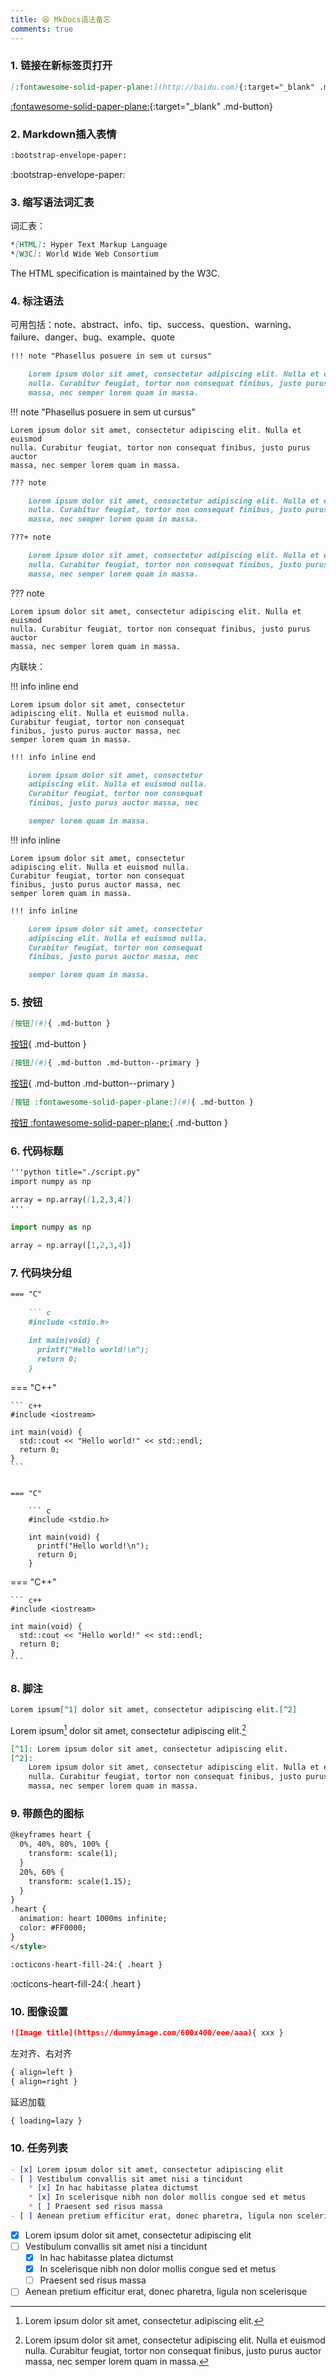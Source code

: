 ```yaml
---
title: 😆 MkDocs语法备忘
comments: true
---
```


### 1. 链接在新标签页打开

```markdown
[:fontawesome-solid-paper-plane:](http://baidu.com){:target="_blank" .md-button}
```

[:fontawesome-solid-paper-plane:](http://baidu.com){:target="_blank" .md-button}

### 2. Markdown插入表情
```markdown
:bootstrap-envelope-paper:
```
:bootstrap-envelope-paper:

### 3. 缩写语法词汇表

词汇表：
```markdown title="./lib/abbreviations.md"
*[HTML]: Hyper Text Markup Language
*[W3C]: World Wide Web Consortium
```

The HTML specification is maintained by the W3C.

### 4. 标注语法

可用包括：note、abstract、info、tip、success、question、warning、failure、danger、bug、example、quote

```markdown
!!! note "Phasellus posuere in sem ut cursus"

    Lorem ipsum dolor sit amet, consectetur adipiscing elit. Nulla et euismod
    nulla. Curabitur feugiat, tortor non consequat finibus, justo purus auctor
    massa, nec semper lorem quam in massa.
```
!!! note "Phasellus posuere in sem ut cursus"

    Lorem ipsum dolor sit amet, consectetur adipiscing elit. Nulla et euismod
    nulla. Curabitur feugiat, tortor non consequat finibus, justo purus auctor
    massa, nec semper lorem quam in massa.

```markdown
??? note

    Lorem ipsum dolor sit amet, consectetur adipiscing elit. Nulla et euismod
    nulla. Curabitur feugiat, tortor non consequat finibus, justo purus auctor
    massa, nec semper lorem quam in massa.

???+ note

    Lorem ipsum dolor sit amet, consectetur adipiscing elit. Nulla et euismod
    nulla. Curabitur feugiat, tortor non consequat finibus, justo purus auctor
    massa, nec semper lorem quam in massa.
```

??? note

    Lorem ipsum dolor sit amet, consectetur adipiscing elit. Nulla et euismod
    nulla. Curabitur feugiat, tortor non consequat finibus, justo purus auctor
    massa, nec semper lorem quam in massa.

内联块：


!!! info inline end

    Lorem ipsum dolor sit amet, consectetur
    adipiscing elit. Nulla et euismod nulla.
    Curabitur feugiat, tortor non consequat
    finibus, justo purus auctor massa, nec
    semper lorem quam in massa.

```markdown
!!! info inline end

    Lorem ipsum dolor sit amet, consectetur
    adipiscing elit. Nulla et euismod nulla.
    Curabitur feugiat, tortor non consequat
    finibus, justo purus auctor massa, nec

    semper lorem quam in massa.

```

!!! info inline

    Lorem ipsum dolor sit amet, consectetur
    adipiscing elit. Nulla et euismod nulla.
    Curabitur feugiat, tortor non consequat
    finibus, justo purus auctor massa, nec
    semper lorem quam in massa.

```markdown
!!! info inline

    Lorem ipsum dolor sit amet, consectetur
    adipiscing elit. Nulla et euismod nulla.
    Curabitur feugiat, tortor non consequat
    finibus, justo purus auctor massa, nec

    semper lorem quam in massa.
```

### 5. 按钮
```markdown
[按钮](#){ .md-button }
```
[按钮](#){ .md-button }

```markdown
[按钮](#){ .md-button .md-button--primary }
```
[按钮](#){ .md-button .md-button--primary }

```markdown
[按钮 :fontawesome-solid-paper-plane:](#){ .md-button }
```
[按钮 :fontawesome-solid-paper-plane:](#){ .md-button }

### 6. 代码标题
```markdown
'''python title="./script.py"
import numpy as np

array = np.array([1,2,3,4])
'''
```

```python title="./script.py"
import numpy as np

array = np.array([1,2,3,4])
```

### 7. 代码块分组

```markdown
=== "C"
	
    ``` c
    #include <stdio.h>
	
    int main(void) {
      printf("Hello world!\n");
      return 0;
    }
```

=== "C++"

    ``` c++
    #include <iostream>
    
    int main(void) {
      std::cout << "Hello world!" << std::endl;
      return 0;
    }
    ```
```

=== "C"

    ``` c
    #include <stdio.h>

    int main(void) {
      printf("Hello world!\n");
      return 0;
    }
```

=== "C++"

    ``` c++
    #include <iostream>
    
    int main(void) {
      std::cout << "Hello world!" << std::endl;
      return 0;
    }
    ```

### 8. 脚注
```markdown
Lorem ipsum[^1] dolor sit amet, consectetur adipiscing elit.[^2]
```
Lorem ipsum[^1] dolor sit amet, consectetur adipiscing elit.[^2]

```markdown
[^1]: Lorem ipsum dolor sit amet, consectetur adipiscing elit.
[^2]:
    Lorem ipsum dolor sit amet, consectetur adipiscing elit. Nulla et euismod
    nulla. Curabitur feugiat, tortor non consequat finibus, justo purus auctor
    massa, nec semper lorem quam in massa.
```
[^1]: Lorem ipsum dolor sit amet, consectetur adipiscing elit.
[^2]:
    Lorem ipsum dolor sit amet, consectetur adipiscing elit. Nulla et euismod
    nulla. Curabitur feugiat, tortor non consequat finibus, justo purus auctor
    massa, nec semper lorem quam in massa.

### 9. 带颜色的图标

```markdown
@keyframes heart {
  0%, 40%, 80%, 100% {
    transform: scale(1);
  }
  20%, 60% {
    transform: scale(1.15);
  }
}
.heart {
  animation: heart 1000ms infinite;
  color: #FF0000;
}
</style>

:octicons-heart-fill-24:{ .heart }
```

<style>
@keyframes heart {
  0%, 40%, 80%, 100% {
    transform: scale(1);
  }
  20%, 60% {
    transform: scale(1.15);
  }
}
.heart {
  animation: heart 1000ms infinite;
  color: #FF0000;
}
</style>

:octicons-heart-fill-24:{ .heart }

### 10. 图像设置
```markdown
![Image title](https://dummyimage.com/600x400/eee/aaa){ xxx }
```

左对齐、右对齐
```markdown
{ align=left }
{ align=right }
```

延迟加载
```markdown
{ loading=lazy }
```

### 10. 任务列表

```markdown
- [x] Lorem ipsum dolor sit amet, consectetur adipiscing elit
- [ ] Vestibulum convallis sit amet nisi a tincidunt
    * [x] In hac habitasse platea dictumst
    * [x] In scelerisque nibh non dolor mollis congue sed et metus
    * [ ] Praesent sed risus massa
- [ ] Aenean pretium efficitur erat, donec pharetra, ligula non scelerisque
```

- [x] Lorem ipsum dolor sit amet, consectetur adipiscing elit
- [ ] Vestibulum convallis sit amet nisi a tincidunt
    * [x] In hac habitasse platea dictumst
    * [x] In scelerisque nibh non dolor mollis congue sed et metus
    * [ ] Praesent sed risus massa
- [ ] Aenean pretium efficitur erat, donec pharetra, ligula non scelerisque
